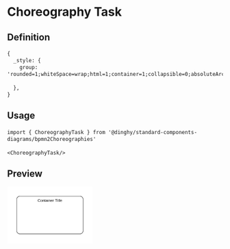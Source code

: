 # Choreography Task

## Definition

```
{
  _style: {
    group: 'rounded=1;whiteSpace=wrap;html=1;container=1;collapsible=0;absoluteArcSize=1;arcSize=20;childLayout=stackLayout;horizontal=1;horizontalStack=0;resizeParent=1;resizeParentMax=0;resizeLast=0;',
    
  },
}
```

## Usage

```
import { ChoreographyTask } from '@dinghy/standard-components-diagrams/bpmn2Choreographies'

<ChoreographyTask/>
```

## Preview

<img src="./choreography-task.png" width="200"/>
